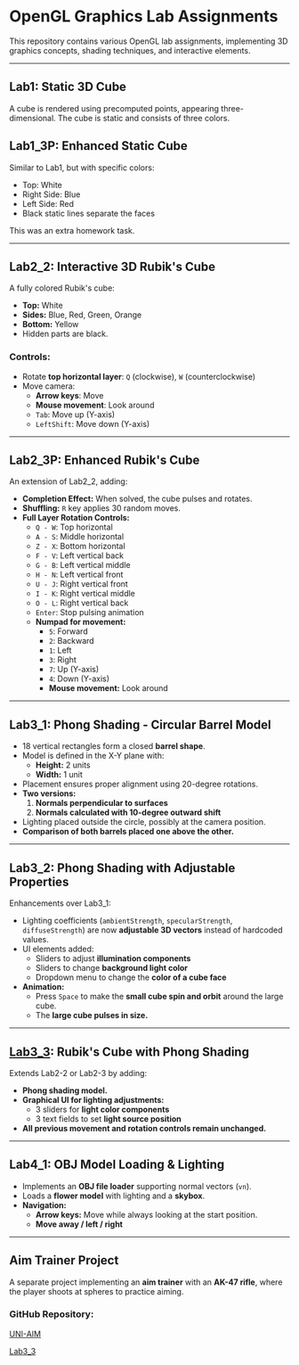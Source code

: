 # OpenGL Graphics Lab Assignments

This repository contains various OpenGL lab assignments, implementing 3D graphics concepts, shading techniques, and interactive elements.

---

## Lab1: Static 3D Cube
A cube is rendered using precomputed points, appearing three-dimensional. The cube is static and consists of three colors.

## Lab1_3P: Enhanced Static Cube
Similar to Lab1, but with specific colors:
- Top: White
- Right Side: Blue
- Left Side: Red
- Black static lines separate the faces

This was an extra homework task.

---

## Lab2_2: Interactive 3D Rubik's Cube
A fully colored Rubik's cube:
- **Top:** White
- **Sides:** Blue, Red, Green, Orange
- **Bottom:** Yellow
- Hidden parts are black.

### Controls:
- Rotate **top horizontal layer**: `Q` (clockwise), `W` (counterclockwise)
- Move camera:
  - **Arrow keys**: Move
  - **Mouse movement**: Look around
  - `Tab`: Move up (Y-axis)
  - `LeftShift`: Move down (Y-axis)

---

## Lab2_3P: Enhanced Rubik's Cube
An extension of Lab2_2, adding:
- **Completion Effect:** When solved, the cube pulses and rotates.
- **Shuffling:** `R` key applies 30 random moves.
- **Full Layer Rotation Controls:**
  - `Q - W`: Top horizontal
  - `A - S`: Middle horizontal
  - `Z - X`: Bottom horizontal
  - `F - V`: Left vertical back
  - `G - B`: Left vertical middle
  - `H - N`: Left vertical front
  - `U - J`: Right vertical front
  - `I - K`: Right vertical middle
  - `O - L`: Right vertical back
  - `Enter`: Stop pulsing animation
  - **Numpad for movement:**
    - `5`: Forward
    - `2`: Backward
    - `1`: Left
    - `3`: Right
    - `7`: Up (Y-axis)
    - `4`: Down (Y-axis)
    - **Mouse movement:** Look around

---

## Lab3_1: Phong Shading - Circular Barrel Model
- 18 vertical rectangles form a closed **barrel shape**.
- Model is defined in the X-Y plane with:
  - **Height:** 2 units
  - **Width:** 1 unit
- Placement ensures proper alignment using 20-degree rotations.
- **Two versions:**
  1. **Normals perpendicular to surfaces**
  2. **Normals calculated with 10-degree outward shift**
- Lighting placed outside the circle, possibly at the camera position.
- **Comparison of both barrels placed one above the other.**

---

## Lab3_2: Phong Shading with Adjustable Properties
Enhancements over Lab3_1:
- Lighting coefficients (`ambientStrength`, `specularStrength`, `diffuseStrength`) are now **adjustable 3D vectors** instead of hardcoded values.
- UI elements added:
  - Sliders to adjust **illumination components**
  - Sliders to change **background light color**
  - Dropdown menu to change the **color of a cube face**
- **Animation:**
  - Press `Space` to make the **small cube spin and orbit** around the large cube.
  - The **large cube pulses in size.**

---

## [Lab3_3](https://github.com/ZoltaniSzabolcs/Rubick-Cube-OpenGL): Rubik's Cube with Phong Shading
Extends Lab2-2 or Lab2-3 by adding:
- **Phong shading model.**
- **Graphical UI for lighting adjustments:**
  - 3 sliders for **light color components**
  - 3 text fields to set **light source position**
- **All previous movement and rotation controls remain unchanged.**

---

## Lab4_1: OBJ Model Loading & Lighting
- Implements an **OBJ file loader** supporting normal vectors (`vn`).
- Loads a **flower model** with lighting and a **skybox**.
- **Navigation:**
  - **Arrow keys:** Move while always looking at the start position.
  - **Move away / left / right**

---

## Aim Trainer Project
A separate project implementing an **aim trainer** with an **AK-47 rifle**, where the player shoots at spheres to practice aiming.

### GitHub Repository:
[UNI-AIM](https://github.com/ZoltaniSzabolcs/UNI-AIM)

[Lab3_3](https://github.com/ZoltaniSzabolcs/Rubick-Cube-OpenGL)
